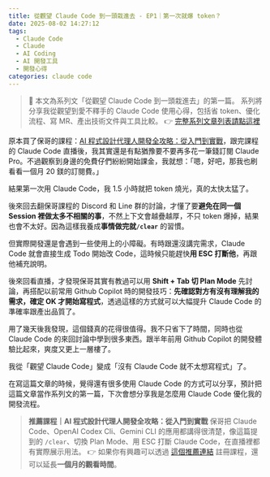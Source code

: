 ```yaml
---
title: 從觀望 Claude Code 到一頭栽進去 - EP1｜第一次就爆 token？
date: 2025-08-02 14:27:12
tags:
  - Claude Code
  - Claude
  - AI Coding
  - AI 開發工具
  - 開發心得
categories: claude code
---
```


> 📌 本文為系列文「從觀望 Claude Code 到一頭栽進去」的第一篇。
> 系列將分享我從觀望到愛不釋手的 Claude Code 使用心得，包括省 token、優化流程、寫 MR、產出技術文件與工具比較。
> 👉 [完整系列文章列表請點這裡](/blog/categories/claude-code/)


原本買了保哥的課程：[AI 程式設計代理人開發全攻略：從入門到實戰](https://learn.duotify.com/courses/openai-codex-cli/refer/IQBSEO43)，跟完課程的 Claude Code 直播後，我其實還是有點猶豫要不要再多花一筆錢訂閱 Claude Pro。不過觀察到身邊的免費仔們紛紛開始課金，我就想：「嗯，好吧，那我也刷看看一個月 20 鎂的訂閱費。」

<!-- more -->

結果第一次用 Claude Code，我 1.5 小時就把 token 燒光，真的太快太猛了。

後來回去翻保哥課程的 Discord 和 Line 群的討論，才懂了要**避免在同一個 Session 裡做太多不相關的事**，不然上下文會越疊越厚，不只 token 爆掉，結果也會不太好。因為這樣我養成**事情做完就`/clear`** 的習慣。

但實際開發還是會遇到一些使用上的小障礙。有時跟還沒講完需求，Claude Code 就會直接生成 Todo 開始改 Code，這時候只能趕快**用 ESC 打斷他**，再跟他補充說明。

後來回看直播，才發現保哥其實有教過可以用 **Shift + Tab 切 Plan Mode** 先討論，再搭配以前常用 Github Copilot 時的開發技巧：**先確認對方有沒有理解我的需求，確定 OK 才開始寫程式**，透過這樣的方式就可以大幅提升 Claude Code 的準確率跟產出品質了。

用了幾天後我發現，這個錢真的花得很值得。我不只省下了時間，同時也從 Claude Code 的來回討論中學到很多東西。跟半年前用 Github Copilot 的開發體驗比起來，爽度又更上一層樓了。

我從「觀望 Claude Code」變成「沒有 Claude Code 就不太想寫程式」了。

在寫這篇文章的時候，覺得還有很多使用 Claude Code 的方式可以分享，預計把這篇文章當作系列文的第一篇，下次會想分享我是怎麼用 Claude Code 優化我的開發流程。

> **推薦課程｜AI 程式設計代理人開發全攻略：從入門到實戰**
> 保哥把 Claude Code、OpenAI Codex Cli、Gemini CLI 的應用都講得很清楚，像這篇提到的 `/clear`、切換 Plan Mode、用 ESC 打斷 Claude Code，在直播裡都有實際展示用法。
> 👉 如果你有興趣可以透過 [這個推薦連結](https://learn.duotify.com/courses/openai-codex-cli/refer/IQBSEO43) 註冊課程，還可以延長**一個月的觀看時間**。
